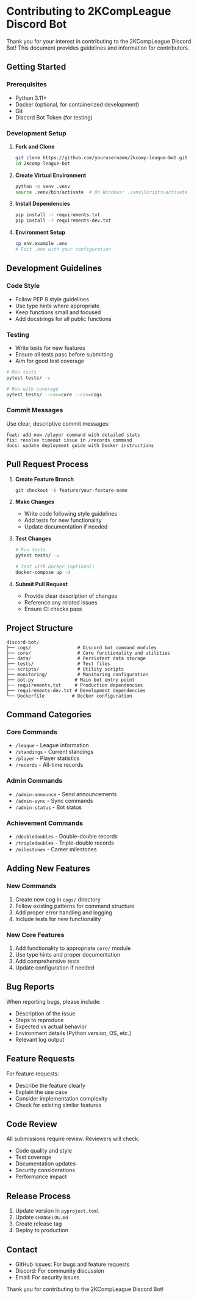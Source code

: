 # Contributing to 2KCompLeague Discord Bot

Thank you for your interest in contributing to the 2KCompLeague Discord Bot! This document provides guidelines and information for contributors.

## Getting Started

### Prerequisites
- Python 3.11+
- Docker (optional, for containerized development)
- Git
- Discord Bot Token (for testing)

### Development Setup

1. **Fork and Clone**
   ```bash
   git clone https://github.com/yourusername/2kcomp-league-bot.git
   cd 2kcomp-league-bot
   ```

2. **Create Virtual Environment**
   ```bash
   python -m venv .venv
   source .venv/bin/activate  # On Windows: .venv\Scripts\activate
   ```

3. **Install Dependencies**
   ```bash
   pip install -r requirements.txt
   pip install -r requirements-dev.txt
   ```

4. **Environment Setup**
   ```bash
   cp env.example .env
   # Edit .env with your configuration
   ```

## Development Guidelines

### Code Style
- Follow PEP 8 style guidelines
- Use type hints where appropriate
- Keep functions small and focused
- Add docstrings for all public functions

### Testing
- Write tests for new features
- Ensure all tests pass before submitting
- Aim for good test coverage

```bash
# Run tests
pytest tests/ -v

# Run with coverage
pytest tests/ --cov=core --cov=cogs
```

### Commit Messages
Use clear, descriptive commit messages:

```
feat: add new /player command with detailed stats
fix: resolve timeout issue in /records command
docs: update deployment guide with Docker instructions
```

## Pull Request Process

1. **Create Feature Branch**
   ```bash
   git checkout -b feature/your-feature-name
   ```

2. **Make Changes**
   - Write code following style guidelines
   - Add tests for new functionality
   - Update documentation if needed

3. **Test Changes**
   ```bash
   # Run tests
   pytest tests/ -v
   
   # Test with Docker (optional)
   docker-compose up -d
   ```

4. **Submit Pull Request**
   - Provide clear description of changes
   - Reference any related issues
   - Ensure CI checks pass

## Project Structure

```
discord-bot/
├── cogs/                 # Discord bot command modules
├── core/                 # Core functionality and utilities
├── data/                 # Persistent data storage
├── tests/                # Test files
├── scripts/              # Utility scripts
├── monitoring/           # Monitoring configuration
├── bot.py               # Main bot entry point
├── requirements.txt     # Production dependencies
├── requirements-dev.txt # Development dependencies
└── Dockerfile          # Docker configuration
```

## Command Categories

### Core Commands
- `/league` - League information
- `/standings` - Current standings
- `/player` - Player statistics
- `/records` - All-time records

### Admin Commands
- `/admin-announce` - Send announcements
- `/admin-sync` - Sync commands
- `/admin-status` - Bot status

### Achievement Commands
- `/doubledoubles` - Double-double records
- `/tripledoubles` - Triple-double records
- `/milestones` - Career milestones

## Adding New Features

### New Commands
1. Create new cog in `cogs/` directory
2. Follow existing patterns for command structure
3. Add proper error handling and logging
4. Include tests for new functionality

### New Core Features
1. Add functionality to appropriate `core/` module
2. Use type hints and proper documentation
3. Add comprehensive tests
4. Update configuration if needed

## Bug Reports

When reporting bugs, please include:
- Description of the issue
- Steps to reproduce
- Expected vs actual behavior
- Environment details (Python version, OS, etc.)
- Relevant log output

## Feature Requests

For feature requests:
- Describe the feature clearly
- Explain the use case
- Consider implementation complexity
- Check for existing similar features

## Code Review

All submissions require review. Reviewers will check:
- Code quality and style
- Test coverage
- Documentation updates
- Security considerations
- Performance impact

## Release Process

1. Update version in `pyproject.toml`
2. Update `CHANGELOG.md`
3. Create release tag
4. Deploy to production

## Contact

- GitHub Issues: For bugs and feature requests
- Discord: For community discussion
- Email: For security issues

Thank you for contributing to the 2KCompLeague Discord Bot!
